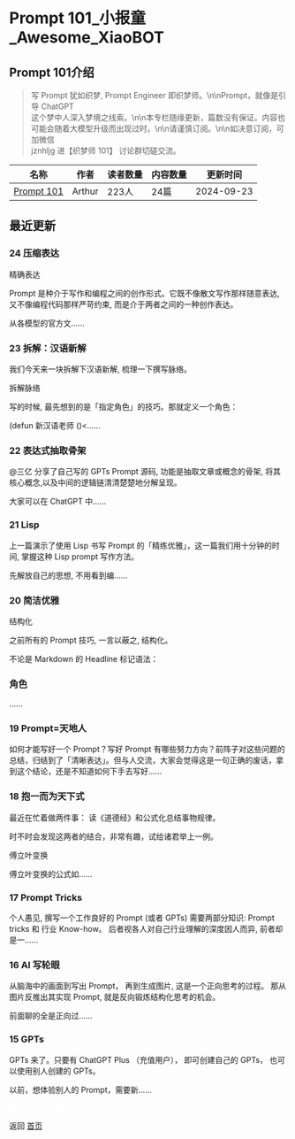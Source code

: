 # Prompt 101_小报童_Awesome_XiaoBOT

## Prompt 101介绍
> 写 Prompt 犹如织梦, Prompt Engineer 即织梦师。\n\nPrompt，就像是引导 ChatGPT  
这个梦中人深入梦境之线索。\n\n本专栏随缘更新，篇数没有保证。内容也可能会随着大模型升级而出现过时。\n\n请谨慎订阅。\n\n如决意订阅，可加微信  
jznhljg 进【织梦师 101】 讨论群切磋交流。  
  


|名称|作者|读者数量|内容数量|更新时间|
|---|---|---|---|---|
|[Prompt 101](https://xiaobot.net/p/prompt101?refer=0b133df9-27dc-423b-8101-639049001c13)|Arthur|223人|24篇|2024-09-23|

## 最近更新
### 24 压缩表达

精确表达

Prompt 是种介于写作和编程之间的创作形式。它既不像散文写作那样随意表达, 又不像编程代码那样严苛约束, 而是介于两者之间的一种创作表达。

从各模型的官方文......

### 23 拆解：汉语新解

我们今天来一块拆解下汉语新解, 梳理一下撰写脉络。

拆解脉络

写的时候, 最先想到的是「指定角色」的技巧。那就定义一个角色：

(defun 新汉语老师 ()<......

### 22 表达式抽取骨架

@三亿 分享了自己写的 GPTs Prompt 源码, 功能是抽取文章或概念的骨架, 将其核心概念,以及中间的逻辑链清清楚楚地分解呈现。

大家可以在 ChatGPT 中......

### 21 Lisp

上一篇演示了使用 Lisp 书写 Prompt 的「精练优雅」，这一篇我们用十分钟的时间, 掌握这种 Lisp prompt 写作方法。

先解放自己的思想, 不用看到编......

### 20 简洁优雅

结构化

之前所有的 Prompt 技巧, 一言以蔽之, 结构化。

不论是 Markdown 的 Headline 标记语法：

### 角色

......

### 19 Prompt=天地人

如何才能写好一个 Prompt？写好 Prompt
有哪些努力方向？前阵子对这些问题的总结，归结到了「清晰表达」。但与人交流，大家会觉得这是一句正确的废话，拿到这个结论，还是不知道如何下手去写好......

### 18 抱一而为天下式

最近在忙着做两件事： 读《道德经》和公式化总结事物规律。

时不时会发现这两者的结合，非常有趣，试给诸君举上一例。

傅立叶变换

傅立叶变换的公式如......

### 17 Prompt Tricks

个人愚见, 撰写一个工作良好的 Prompt (或者 GPTs) 需要两部分知识: Prompt tricks 和 行业 Know-how。
后者视各人对自己行业理解的深度因人而异, 前者却是一......

### 16 AI 写轮眼

从脑海中的画面到写出 Prompt， 再到生成图片, 这是一个正向思考的过程。 那从图片反推出其实现 Prompt, 就是反向锻炼结构化思考的机会。

前面聊的全是正向过......

### 15 GPTs

GPTs 来了。只要有 ChatGPT Plus （充值用户）， 即可创建自己的 GPTs， 也可以使用别人创建的 GPTs。

以前，想体验别人的 Prompt，需要新......


<a href="https://github.com/Reno9527/awesome-xiaobot" style="color: white; text-decoration: none;">awesome-xiaobot</a>

返回 [首页](../README.md)

